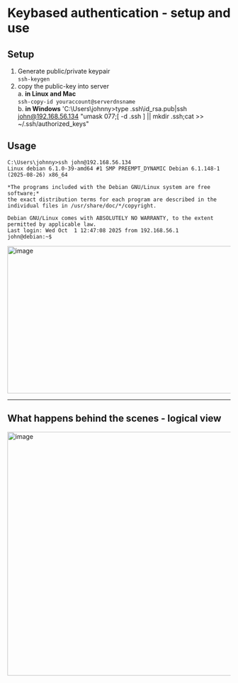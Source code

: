 # Keybased authentication - setup and use

## Setup 
1. Generate public/private keypair  
   `ssh-keygen`
2. copy the public-key into server  
  a. **in Linux and Mac**  
   `ssh-copy-id youraccount@serverdnsname`  
  b. **in Windows**
   'C:\Users\johnny>type .ssh\id_rsa.pub|ssh john@192.168.56.134 "umask 077;[ -d  .ssh ] || mkdir .ssh;cat >> ~/.ssh/authorized_keys"



   


## Usage
```text
C:\Users\johnny>ssh john@192.168.56.134
Linux debian 6.1.0-39-amd64 #1 SMP PREEMPT_DYNAMIC Debian 6.1.148-1 (2025-08-26) x86_64

*The programs included with the Debian GNU/Linux system are free software;*
the exact distribution terms for each program are described in the
individual files in /usr/share/doc/*/copyright.

Debian GNU/Linux comes with ABSOLUTELY NO WARRANTY, to the extent
permitted by applicable law.
Last login: Wed Oct  1 12:47:08 2025 from 192.168.56.1
john@debian:~$
```

<img width="1261" height="333" alt="image" src="https://github.com/user-attachments/assets/241f51ef-6976-4b15-9cc1-cb9fcf4852b3" />

---  

## What happens behind the scenes - logical view
<img width="844" height="551" alt="image" src="https://github.com/user-attachments/assets/6d692d87-766e-4874-948a-5c8092600bf7" />





